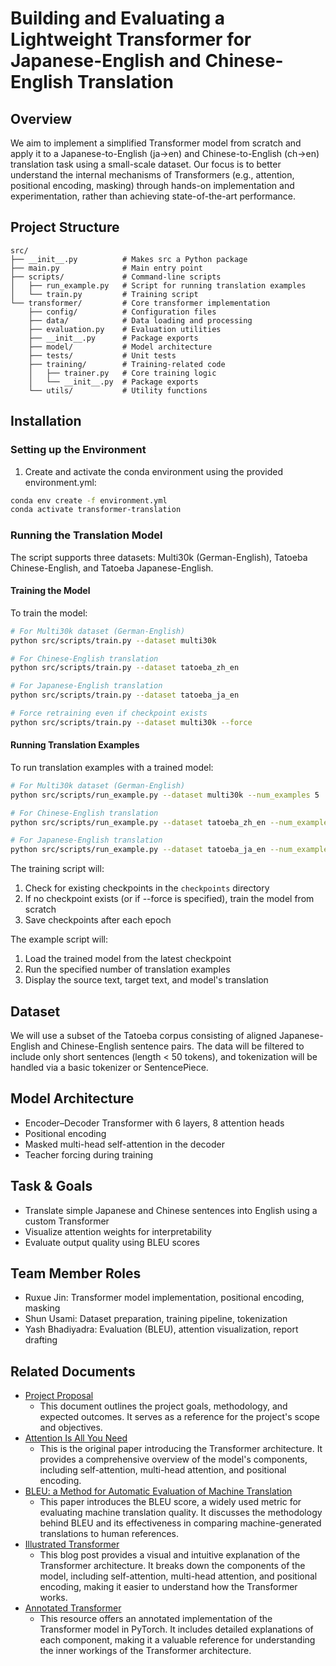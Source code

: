 # Building and Evaluating a Lightweight Transformer for Japanese-English and Chinese-English Translation

## Overview
We aim to implement a simplified Transformer model from scratch and apply it to a Japanese-to-English (ja→en) and Chinese-to-English (ch→en) translation task using a small-scale dataset. Our focus is to better understand the internal mechanisms of Transformers (e.g., attention, positional encoding, masking) through hands-on implementation and experimentation, rather than achieving state-of-the-art performance.

## Project Structure
```
src/
├── __init__.py          # Makes src a Python package
├── main.py              # Main entry point
├── scripts/             # Command-line scripts
│   ├── run_example.py   # Script for running translation examples
│   └── train.py         # Training script
└── transformer/         # Core transformer implementation
    ├── config/          # Configuration files
    ├── data/            # Data loading and processing
    ├── evaluation.py    # Evaluation utilities
    ├── __init__.py      # Package exports
    ├── model/           # Model architecture
    ├── tests/           # Unit tests
    ├── training/        # Training-related code
    │   ├── trainer.py   # Core training logic
    │   └── __init__.py  # Package exports
    └── utils/           # Utility functions
```

## Installation

### Setting up the Environment
1. Create and activate the conda environment using the provided environment.yml:
```bash
conda env create -f environment.yml
conda activate transformer-translation
```

### Running the Translation Model
The script supports three datasets: Multi30k (German-English), Tatoeba Chinese-English, and Tatoeba Japanese-English.

#### Training the Model
To train the model:
```bash
# For Multi30k dataset (German-English)
python src/scripts/train.py --dataset multi30k

# For Chinese-English translation
python src/scripts/train.py --dataset tatoeba_zh_en

# For Japanese-English translation
python src/scripts/train.py --dataset tatoeba_ja_en

# Force retraining even if checkpoint exists
python src/scripts/train.py --dataset multi30k --force
```

#### Running Translation Examples
To run translation examples with a trained model:
```bash
# For Multi30k dataset (German-English)
python src/scripts/run_example.py --dataset multi30k --num_examples 5

# For Chinese-English translation
python src/scripts/run_example.py --dataset tatoeba_zh_en --num_examples 5

# For Japanese-English translation
python src/scripts/run_example.py --dataset tatoeba_ja_en --num_examples 5
```

The training script will:
1. Check for existing checkpoints in the `checkpoints` directory
2. If no checkpoint exists (or if --force is specified), train the model from scratch
3. Save checkpoints after each epoch

The example script will:
1. Load the trained model from the latest checkpoint
2. Run the specified number of translation examples
3. Display the source text, target text, and model's translation

## Dataset
We will use a subset of the Tatoeba corpus consisting of aligned Japanese-English and Chinese-English sentence pairs. The data will be filtered to include only short sentences (length < 50 tokens), and tokenization will be handled via a basic tokenizer or SentencePiece.

## Model Architecture
- Encoder–Decoder Transformer with 6 layers, 8 attention heads
- Positional encoding
- Masked multi-head self-attention in the decoder
- Teacher forcing during training

## Task & Goals
- Translate simple Japanese and Chinese sentences into English using a custom Transformer
- Visualize attention weights for interpretability
- Evaluate output quality using BLEU scores

## Team Member Roles
- Ruxue Jin: Transformer model implementation, positional encoding, masking
- Shun Usami: Dataset preparation, training pipeline, tokenization
- Yash Bhadiyadra: Evaluation (BLEU), attention visualization, report drafting

## Related Documents
- [Project Proposal](https://docs.google.com/document/d/10mLdkhueVMK_Vc57ZAEY3ufJZkFUEnUb9uTNaEkNaro/edit)
  - This document outlines the project goals, methodology, and expected outcomes. It serves as a reference for the project's scope and objectives.
- [Attention Is All You Need](https://arxiv.org/pdf/1706.03762)
  - This is the original paper introducing the Transformer architecture. It provides a comprehensive overview of the model's components, including self-attention, multi-head attention, and positional encoding.
- [BLEU: a Method for Automatic Evaluation of Machine Translation](https://dl.acm.org/doi/10.3115/1073083.1073135)
  - This paper introduces the BLEU score, a widely used metric for evaluating machine translation quality. It discusses the methodology behind BLEU and its effectiveness in comparing machine-generated translations to human references.
- [Illustrated Transformer](https://jalammar.github.io/illustrated-transformer/)
  - This blog post provides a visual and intuitive explanation of the Transformer architecture. It breaks down the components of the model, including self-attention, multi-head attention, and positional encoding, making it easier to understand how the Transformer works.
- [Annotated Transformer](http://nlp.seas.harvard.edu/annotated-transformer/)
  - This resource offers an annotated implementation of the Transformer model in PyTorch. It includes detailed explanations of each component, making it a valuable reference for understanding the inner workings of the Transformer architecture.
